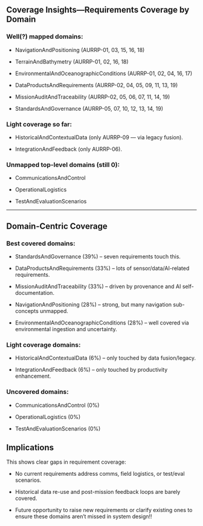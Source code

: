 ## Coverage Insights—Requirements Coverage by Domain

### Well(?) mapped domains:

- NavigationAndPositioning (AURRP-01, 03, 15, 16, 18)

- TerrainAndBathymetry (AURRP-01, 02, 16, 18)

- EnvironmentalAndOceanographicConditions (AURRP-01, 02, 04, 16, 17)

- DataProductsAndRequirements (AURRP-02, 04, 05, 09, 11, 13, 19)

- MissionAuditAndTraceability (AURRP-02, 05, 06, 07, 11, 14, 19)

- StandardsAndGovernance (AURRP-05, 07, 10, 12, 13, 14, 19)

### Light coverage so far:

- HistoricalAndContextualData (only AURRP-09 — via legacy fusion).

- IntegrationAndFeedback (only AURRP-06).

### Unmapped top-level domains (still 0):

- CommunicationsAndControl

- OperationalLogistics

- TestAndEvaluationScenarios

---

## Domain-Centric Coverage

### Best covered domains:

- StandardsAndGovernance (39%) – seven requirements touch this.

- DataProductsAndRequirements (33%) – lots of sensor/data/AI-related requirements.

- MissionAuditAndTraceability (33%) – driven by provenance and AI self-documentation.

- NavigationAndPositioning (28%) – strong, but many navigation sub-concepts unmapped.

- EnvironmentalAndOceanographicConditions (28%) – well covered via environmental ingestion and uncertainty.

### Light coverage domains:

- HistoricalAndContextualData (6%) – only touched by data fusion/legacy.

- IntegrationAndFeedback (6%) – only touched by productivity enhancement.

### Uncovered domains:

- CommunicationsAndControl (0%)

- OperationalLogistics (0%)

- TestAndEvaluationScenarios (0%)

## Implications

This shows clear gaps in requirement coverage:

- No current requirements address comms, field logistics, or test/eval scenarios.

- Historical data re-use and post-mission feedback loops are barely covered.

- Future opportunity to raise new requirements or clarify existing ones to ensure these domains aren’t missed in system design!!